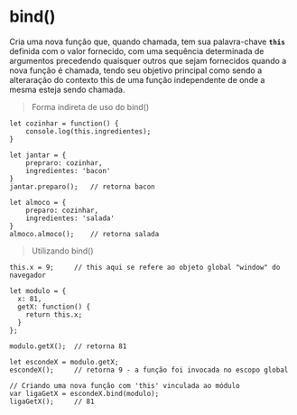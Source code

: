 # bind()

Cria uma nova função que, quando chamada, tem sua palavra-chave **`this`** definida com o valor fornecido, com uma sequência determinada de argumentos precedendo quaisquer outros que sejam fornecidos quando a nova função é chamada, tendo seu objetivo principal como sendo a alteraração do contexto this de uma função independente de onde a mesma esteja sendo chamada.

> Forma indireta de uso do bind()

    let cozinhar = function() {
        console.log(this.ingredientes);
    }

    let jantar = {
        prepraro: cozinhar,
        ingredientes: 'bacon'
    }
    jantar.preparo();   // retorna bacon

    let almoco = {
        preparo: cozinhar,
        ingredientes: 'salada'
    }
    almoco.almoco();    // retorna salada 

> Utilizando bind()

    this.x = 9;     // this aqui se refere ao objeto global "window" do navegador
    
    let modulo = {
      x: 81,
      getX: function() { 
        return this.x; 
      }
    };

    modulo.getX();  // retorna 81

    let escondeX = modulo.getX;
    escondeX();     // retorna 9 - a função foi invocada no escopo global

    // Criando uma nova função com 'this' vinculada ao módulo
    var ligaGetX = escondeX.bind(modulo);
    ligaGetX();     // 81

